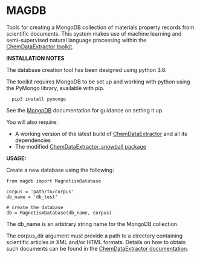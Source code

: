 # MAGDB
Tools for creating a MongoDB collection of materials property records from scientific documents. This system makes use
of machine learning and semi-supervised natural language processing within the [ChemDataExtractor toolkit](http://chemdataextractor.org).

**INSTALLATION NOTES**

The database creation tool has been designed using python 3.6.

The toolkit requires MongoDB to be set up and working with python using the PyMongo library, available with pip.
```
  pip3 install pymongo

```
See the [MongoDB](https://docs.mongodb.com) documentation for guidance on setting it up.

You will also require:
- A working version of the latest build of [ChemDataExtractor](http://chemdataextractor.org/download) and all its dependencies
- The modified [ChemDataExtractor_snowball package](https://github.com/cjcourt/chemdataextractor-snowball)


**USAGE:**

Create a new database using the following:

```
from magdb import MagnetismDatabase

corpus = 'path/to/corpus'
db_name = 'db_test'

# create the database
db = MagnetismDatabase(db_name, corpus)

```
The db_name is an arbitrary string name for the MongoDB collection.

The corpus_dir argument must provide a path to a directory containing scientific articles in XML and/or HTML formats.
Details on how to obtain such documents can be found in the [ChemDataExtractor documentation](http://chemdataextractor.org/docs/intro).
 



